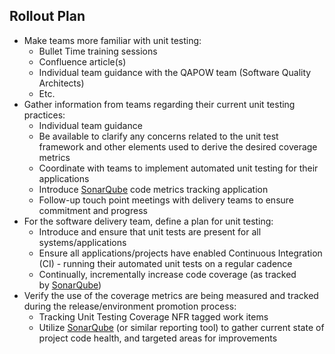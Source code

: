 
## Rollout Plan

- Make teams more familiar with unit testing:
    - Bullet Time training sessions
    - Confluence article(s)
    - Individual team guidance with the QAPOW team (Software Quality Architects)
    - Etc.
- Gather information from teams regarding their current unit testing practices:
    - Individual team guidance
    - Be available to clarify any concerns related to the unit test framework and other elements used to derive the desired coverage metrics
    - Coordinate with teams to implement automated unit testing for their applications
    - Introduce [SonarQube](http://sonar/) code metrics tracking application
    - Follow-up touch point meetings with delivery teams to ensure commitment and progress
- For the software delivery team, define a plan for unit testing:
    - Introduce and ensure that unit tests are present for all systems/applications
    - Ensure all applications/projects have enabled Continuous Integration (CI) - running their automated unit tests on a regular cadence
    - Continually, incrementally increase code coverage (as tracked by [SonarQube](http://sonar/))
- Verify the use of the coverage metrics are being measured and tracked during the release/environment promotion process:
    - Tracking Unit Testing Coverage NFR tagged work items
    - Utilize [SonarQube](http://sonar/) (or similar reporting tool) to gather current state of project code health, and targeted areas for improvements

